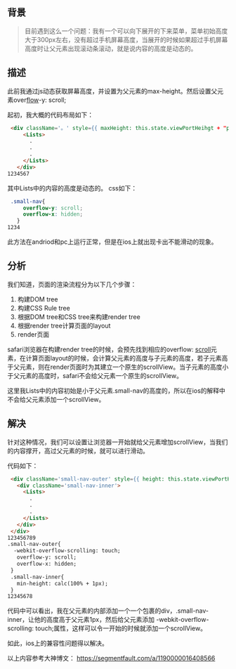 ## 背景

> 目前遇到这么一个问题：我有一个可以向下展开的下来菜单，菜单初始高度大于300px左右，没有超过手机屏幕高度，当展开的时候如果超过手机屏幕高度时让父元素出现滚动条滚动，就是说内容的高度是动态的。

## 描述

此前我通过js动态获取屏幕高度，并设置为父元素的max-height。然后设置父元素over[flow](https://so.csdn.net/so/search?q=flow)-y: scroll;

起初，我大概的代码布局如下：

```html
 <div className='。' style={{ maxHeight: this.state.viewPortHeihgt + "px" }}>
     <Lists>
       .
       .
       .
     </Lists>
   </div>
1234567
```

其中Lists中的内容的高度是动态的。
css如下：

```css
 .small-nav{
     overflow-y: scroll;
     overflow-x: hidden;
   }
1234
```

此方法在andriod和pc上运行正常，但是在ios上就出现卡出不能滑动的现象。

## 分析

我们知道，页面的渲染流程分为以下几个步骤：

1. 构建DOM tree
2. 构建CSS Rule tree
3. 根据DOM tree和CSS tree来构建render tree
4. 根据render tree计算页面的layout
5. render页面

safari浏览器在构建render tree的时候，会预先找到相应的overflow: [scroll](https://so.csdn.net/so/search?q=scroll)元素，在计算页面layout的时候，会计算父元素的高度与子元素的高度，若子元素高于父元素，则在render页面时为其建立一个原生的scrollView。当子元素的高度小于父元素的高度时，safari不会给父元素一个原生的scrollView。

这里我Lists中的内容初始是小于父元素.small-nav的高度的，所以在ios的解释中不会给父元素添加一个scrollView。

## 解决

针对这种情况，我们可以设置让浏览器一开始就给父元素增加scrollView，当我们的内容撑开，高过父元素的时候，就可以进行滑动。

代码如下：

```html
 <div className='small-nav-outer' style={{ height: this.state.viewPortHeihgt + "px" }}>
   <div className='small-nav-inner'>
     <Lists>
       .
       .
       .
     </Lists>
   </div>
 </div>
123456789
.small-nav-outer{
  -webkit-overflow-scrolling: touch;
   overflow-y: scroll;
   overflow-x: hidden;
 }
 .small-nav-inner{
   min-height: calc(100% + 1px);
 }
12345678
```

代码中可以看出，我在父元素的内部添加一个一个包裹的div，.small-nav-inner，让他的高度高于父元素1px，然后给父元素添加 -webkit-overflow-scrolling: touch;属性，这样可以令一开始的时候就添加一个scrollView。

如此，ios上的兼容性问题得以解决。

以上内容参考大神博文：
https://segmentfault.com/a/1190000016408566